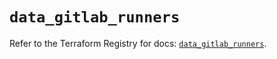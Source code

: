 # `data_gitlab_runners`

Refer to the Terraform Registry for docs: [`data_gitlab_runners`](https://registry.terraform.io/providers/gitlabhq/gitlab/17.6.0/docs/data-sources/runners).
